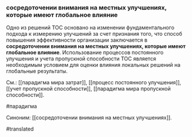 ### сосредоточении внимания на местных улучшениях, которые имеют глобальное влияние

Одно из решений TOC основано на изменении фундаментального подхода к измерению улучшений за счет признания того, что способ повышения эффективности организации заключается в **сосредоточении внимания на местных улучшениях, которые имеют глобальное влияние**. Использование процессов постоянного улучшения и учета пропускной способности TOC является необходимым условием для оценки влияния локальных решений на глобальные результаты.

См.: [[парадигма мира затрат]], [[процесс постоянного улучшения]], [[учет пропускной способности]], [[парадигма мира пропускной способности]].

#парадигма

Синоним: [[сосредоточении внимания на местных улучшениях]].

#translated
